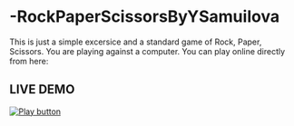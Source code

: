 # -RockPaperScissorsByYSamuilova
This is just a simple excersice and a standard game of Rock, Paper, Scissors. You are playing against a computer.
You can play online directly from here: 
## LIVE DEMO 
[<image alt="Play button" src="https://![image](https://github.com/YSamuilova/-RockPaperScissorsByYSamuilova/assets/134719211/b01afba9-fcf4-4ec8-8369-a2390d8e47cf).png" />](https://replit.com/@IanitaSamuilova/RockPaperScissorsGame)

